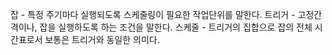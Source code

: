 잡 - 특정 주기마다 실행되도록 스케줄링이 필요한 작업단위를 말한다.
트리거 - 고정간격이나, 잡을 실행하도록 하는 조건을 말한다.
스케줄 - 트리거의 집합으로 잡의 전체 시간표로서 보통은 트리거와 동일한 의미다.
